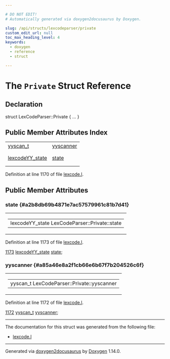 ```yaml
---

# DO NOT EDIT!
# Automatically generated via doxygen2docusaurus by Doxygen.

slug: /api/structs/lexcodeparser/private
custom_edit_url: null
toc_max_heading_level: 4
keywords:
  - doxygen
  - reference
  - struct

---
```


<div class="doxyPage">

# The `Private` Struct Reference



## Declaration

<div class="doxyDeclaration">
struct LexCodeParser::Private { ... }
</div>

## Public Member Attributes Index

<table class="doxyMembersIndex">

<tr class="doxyMemberIndexItem">
<td class="doxyMemberIndexItemType" align="left" valign="top"><a href="/web-doxygen/docs/api/files/src/code-l/#a9484188abbc459dafcbd4c96425fa70b">yyscan_t</a></td>
<td class="doxyMemberIndexItemName" align="left" valign="top"><a href="#a85a46e8a2f1cb66e6b67f7b204526c6f">yyscanner</a></td>
</tr>
<tr class="doxyMemberIndexDescription">
<td class="doxyMemberIndexDescriptionLeft"></td>
<td class="doxyMemberIndexDescriptionRight">
</td>
</tr>
<tr class="doxyMemberIndexSeparator">
<td class="doxyMemberIndexSeparator" colspan="2"></td>
</tr>

<tr class="doxyMemberIndexItem">
<td class="doxyMemberIndexItemType" align="left" valign="top"><a href="/web-doxygen/docs/api/structs/lexcodeyy-state">lexcodeYY_state</a></td>
<td class="doxyMemberIndexItemName" align="left" valign="top"><a href="#a2b8db69b4871e7ac57579961c81b7d41">state</a></td>
</tr>
<tr class="doxyMemberIndexDescription">
<td class="doxyMemberIndexDescriptionLeft"></td>
<td class="doxyMemberIndexDescriptionRight">
</td>
</tr>
<tr class="doxyMemberIndexSeparator">
<td class="doxyMemberIndexSeparator" colspan="2"></td>
</tr>

</table>


<p>Definition at line 1170 of file <a href="/web-doxygen/docs/api/files/src/lexcode-l">lexcode.l</a>.</p>


<div class="doxySectionDef">

## Public Member Attributes

### state {#a2b8db69b4871e7ac57579961c81b7d41}

<div class="doxyMemberItem">
<div class="doxyMemberProto">
<table class="doxyMemberLabels">
<tr class="doxyMemberLabels">
<td class="doxyMemberLabelsLeft">
<table class="doxyMemberName">
<tr>
<td class="doxyMemberName">lexcodeYY_state LexCodeParser::Private::state</td>
</tr>
</table>
</td>
</tr>
</table>
</div>
<div class="doxyMemberDoc">



<p>Definition at line 1173 of file <a href="/web-doxygen/docs/api/files/src/lexcode-l">lexcode.l</a>.</p>


<div class="doxyProgramListing">

<div class="doxyCodeLine"><span class="doxyLineNumber"><a href="#a2b8db69b4871e7ac57579961c81b7d41">1173</a></span><span class="doxyLineContent"><span class="doxyHighlight">  <a href="/web-doxygen/docs/api/structs/lexcodeyy-state">lexcodeYY_state</a> <a href="#a2b8db69b4871e7ac57579961c81b7d41">state</a>;</span></span></div>

</div>

</div>
</div>

### yyscanner {#a85a46e8a2f1cb66e6b67f7b204526c6f}

<div class="doxyMemberItem">
<div class="doxyMemberProto">
<table class="doxyMemberLabels">
<tr class="doxyMemberLabels">
<td class="doxyMemberLabelsLeft">
<table class="doxyMemberName">
<tr>
<td class="doxyMemberName">yyscan_t LexCodeParser::Private::yyscanner</td>
</tr>
</table>
</td>
</tr>
</table>
</div>
<div class="doxyMemberDoc">



<p>Definition at line 1172 of file <a href="/web-doxygen/docs/api/files/src/lexcode-l">lexcode.l</a>.</p>


<div class="doxyProgramListing">

<div class="doxyCodeLine"><span class="doxyLineNumber"><a href="#a85a46e8a2f1cb66e6b67f7b204526c6f">1172</a></span><span class="doxyLineContent"><span class="doxyHighlight">  <a href="/web-doxygen/docs/api/files/src/code-l/#a9484188abbc459dafcbd4c96425fa70b">yyscan_t</a> <a href="#a85a46e8a2f1cb66e6b67f7b204526c6f">yyscanner</a>;</span></span></div>

</div>

</div>
</div>

</div>

<hr/>

The documentation for this struct was generated from the following file:

<ul>
<li><a href="/web-doxygen/docs/api/files/src/lexcode-l">lexcode.l</a></li>
</ul>

<hr/>

<p class="doxyGeneratedBy">Generated via <a href="https://github.com/xpack/doxygen2docusaurus">doxygen2docusaurus</a> by <a href="https://www.doxygen.nl">Doxygen</a> 1.14.0.</p>

</div>
